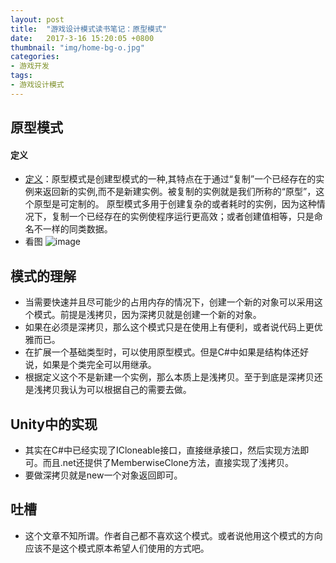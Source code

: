```yaml
---
layout: post
title:  "游戏设计模式读书笔记：原型模式"
date:   2017-3-16 15:20:05 +0800
thumbnail: "img/home-bg-o.jpg"
categories: 
- 游戏开发
tags:
- 游戏设计模式
---
```


## 原型模式
#### 定义
- [定义](https://zh.wikipedia.org/wiki/%E5%8E%9F%E5%9E%8B%E6%A8%A1%E5%BC%8F)：原型模式是创建型模式的一种,其特点在于通过“复制”一个已经存在的实例来返回新的实例,而不是新建实例。被复制的实例就是我们所称的“原型”，这个原型是可定制的。
原型模式多用于创建复杂的或者耗时的实例，因为这种情况下，复制一个已经存在的实例使程序运行更高效；或者创建值相等，只是命名不一样的同类数据。
- 看图
![image](https://upload.wikimedia.org/wikipedia/commons/thumb/1/14/Prototype_UML.svg/678px-Prototype_UML.svg.png)

<!--more-->

## 模式的理解
- 当需要快速并且尽可能少的占用内存的情况下，创建一个新的对象可以采用这个模式。前提是浅拷贝，因为深拷贝就是创建一个新的对象。
- 如果在必须是深拷贝，那么这个模式只是在使用上有便利，或者说代码上更优雅而已。
- 在扩展一个基础类型时，可以使用原型模式。但是C#中如果是结构体还好说，如果是个类完全可以用继承。
- 根据定义这个不是新建一个实例，那么本质上是浅拷贝。至于到底是深拷贝还是浅拷贝我认为可以根据自己的需要去做。


## Unity中的实现
- 其实在C#中已经实现了ICloneable接口，直接继承接口，然后实现方法即可。而且.net还提供了MemberwiseClone方法，直接实现了浅拷贝。
- 要做深拷贝就是new一个对象返回即可。

## 吐槽
- 这个文章不知所谓。作者自己都不喜欢这个模式。或者说他用这个模式的方向应该不是这个模式原本希望人们使用的方式吧。







 